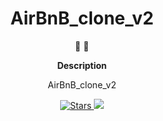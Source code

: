 <h1 align="center">
AirBnB_clone_v2
</h1>

<p align="center">
   📄 🚀
</p>

<p align="center">
  <strong>
   Description
  </strong>
</p>

<p align="center">
AirBnB_clone_v2 
</p>

<p align="center">
   <a href="https://img.shields.io/github/stars/Tr-reny/AirBnB_clone_v2?style=social">
  <img src="https://img.shields.io/github/stars/Tr-reny/AirBnB_clone_v2?style=social" alt="Stars" />
 </a>

<a href="https://komarev.com/ghpvc/?username=AirBnB-clone-v2&color=green">
  <img src="https://komarev.com/ghpvc/?username=AirBnB-clone-v2&color=green" />
 </a>
 
</p>
